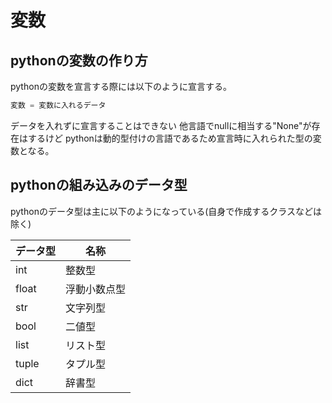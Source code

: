 # 変数

## pythonの変数の作り方

pythonの変数を宣言する際には以下のように宣言する。

```python
変数 = 変数に入れるデータ
```

データを入れずに宣言することはできない
他言語でnullに相当する"None"が存在はするけど
</b>
pythonは動的型付けの言語であるため宣言時に入れられた型の変数となる。

## pythonの組み込みのデータ型

pythonのデータ型は主に以下のようになっている(自身で作成するクラスなどは除く)

|データ型|名称|
|--|--|
|int|整数型|
|float|浮動小数点型|
|str|文字列型|
|bool|二値型|
|list|リスト型|
|tuple|タプル型|
|dict|辞書型|
